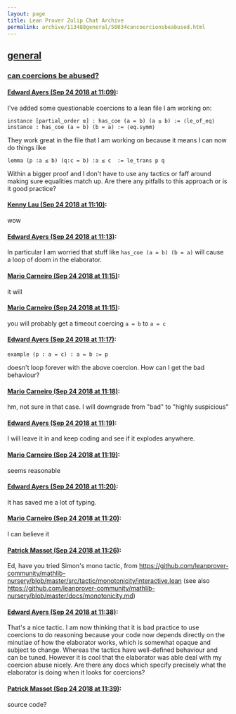 ```yaml
---
layout: page
title: Lean Prover Zulip Chat Archive 
permalink: archive/113488general/50034cancoercionsbeabused.html
---
```


## [general](index.html)
### [can coercions be abused?](50034cancoercionsbeabused.html)

#### [Edward Ayers (Sep 24 2018 at 11:09)](https://leanprover.zulipchat.com/#narrow/stream/113488-general/topic/can%20coercions%20be%20abused%3F/near/134514643):
I've added some questionable coercions to a lean file I am working on:
```lean
instance [partial_order α] : has_coe (a = b) (a ≤ b) := ⟨le_of_eq⟩
instance : has_coe (a = b) (b = a) := ⟨eq.symm⟩
```
They work great in the file that I am working on because it means I can now do things like
```lean
lemma (p :a ≤ b) (q:c = b) :a ≤ c  := le_trans p q
```
Within a bigger proof and I don't have to use any tactics or faff around making sure equalities match up.
Are there any pitfalls to this approach or is it good practice?

#### [Kenny Lau (Sep 24 2018 at 11:10)](https://leanprover.zulipchat.com/#narrow/stream/113488-general/topic/can%20coercions%20be%20abused%3F/near/134514725):
wow

#### [Edward Ayers (Sep 24 2018 at 11:13)](https://leanprover.zulipchat.com/#narrow/stream/113488-general/topic/can%20coercions%20be%20abused%3F/near/134514812):
In particular I am worried that stuff like `has_coe (a = b) (b = a)` will cause a loop of doom in the elaborator.

#### [Mario Carneiro (Sep 24 2018 at 11:15)](https://leanprover.zulipchat.com/#narrow/stream/113488-general/topic/can%20coercions%20be%20abused%3F/near/134514910):
it will

#### [Mario Carneiro (Sep 24 2018 at 11:15)](https://leanprover.zulipchat.com/#narrow/stream/113488-general/topic/can%20coercions%20be%20abused%3F/near/134514920):
you will probably get a timeout coercing `a = b` to `a = c`

#### [Edward Ayers (Sep 24 2018 at 11:17)](https://leanprover.zulipchat.com/#narrow/stream/113488-general/topic/can%20coercions%20be%20abused%3F/near/134514993):
```lean
example (p : a = c) : a = b := p
```
doesn't loop forever with the above coercion. How can I get the bad behaviour?

#### [Mario Carneiro (Sep 24 2018 at 11:18)](https://leanprover.zulipchat.com/#narrow/stream/113488-general/topic/can%20coercions%20be%20abused%3F/near/134515063):
hm, not sure in that case. I will downgrade from "bad" to "highly suspicious"

#### [Edward Ayers (Sep 24 2018 at 11:19)](https://leanprover.zulipchat.com/#narrow/stream/113488-general/topic/can%20coercions%20be%20abused%3F/near/134515081):
I will leave it in and keep coding and see if it explodes anywhere.

#### [Mario Carneiro (Sep 24 2018 at 11:19)](https://leanprover.zulipchat.com/#narrow/stream/113488-general/topic/can%20coercions%20be%20abused%3F/near/134515084):
seems reasonable

#### [Edward Ayers (Sep 24 2018 at 11:20)](https://leanprover.zulipchat.com/#narrow/stream/113488-general/topic/can%20coercions%20be%20abused%3F/near/134515127):
It has saved me a lot of typing.

#### [Mario Carneiro (Sep 24 2018 at 11:20)](https://leanprover.zulipchat.com/#narrow/stream/113488-general/topic/can%20coercions%20be%20abused%3F/near/134515134):
I can believe it

#### [Patrick Massot (Sep 24 2018 at 11:26)](https://leanprover.zulipchat.com/#narrow/stream/113488-general/topic/can%20coercions%20be%20abused%3F/near/134515368):
Ed, have you tried Simon's mono tactic, from https://github.com/leanprover-community/mathlib-nursery/blob/master/src/tactic/monotonicity/interactive.lean (see also https://github.com/leanprover-community/mathlib-nursery/blob/master/docs/monotonicity.md)

#### [Edward Ayers (Sep 24 2018 at 11:38)](https://leanprover.zulipchat.com/#narrow/stream/113488-general/topic/can%20coercions%20be%20abused%3F/near/134515866):
That's a nice tactic. I am now thinking that it is bad practice to use coercions to do reasoning because your code now depends directly on the minutiae of how the elaborator works, which is somewhat opaque and subject to change. Whereas the tactics have well-defined behaviour and can be tuned.
However it is cool that the elaborator was able deal with my coercion abuse nicely. Are there any docs which specify precisely what the elaborator is doing when it looks for coercions?

#### [Patrick Massot (Sep 24 2018 at 11:39)](https://leanprover.zulipchat.com/#narrow/stream/113488-general/topic/can%20coercions%20be%20abused%3F/near/134515882):
source code?

